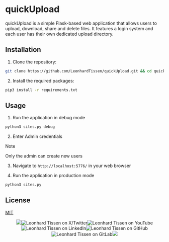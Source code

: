 # quickUpload

quickUpload is a simple Flask-based web application that allows users to upload, download, share and delete files. It features a login system and each user has their own dedicated upload directory.

## Installation

1. Clone the repository:

```sh
git clone https://github.com/LeonhardTissen/quickUpload.git && cd quickUpload
```

2. Install the required packages:

```sh
pip3 install -r requirements.txt
```

## Usage

1. Run the application in debug mode

```sh
python3 sites.py debug
```

2. Enter Admin credentials

> [!NOTE]
> Only the admin can create new users

3. Navigate to `http://localhost:5776/` in your web browser

4. Run the application in production mode

```sh
python3 sites.py
```

## License

[MIT](https://choosealicense.com/licenses/mit/)

<p align="center">
	<img src="https://s.warze.org/paddingleft3.png" style="display: inline-block;"><a href="https://twitter.warze.org" style="text-decoration: none;"><img src="https://s.warze.org/x3.png" alt="Leonhard Tissen on X/Twitter" style="display: inline-block;"/></a><a href="https://youtube.warze.org" style="text-decoration: none;"><img src="https://s.warze.org/youtube3.png" alt="Leonhard Tissen on YouTube" style="display: inline-block;"/></a><a href="https://linkedin.warze.org" style="text-decoration: none;"><img src="https://s.warze.org/linkedin3.png" alt="Leonhard Tissen on LinkedIn" style="display: inline-block;"/></a><a href="https://github.warze.org" style="text-decoration: none;"><img src="https://s.warze.org/github3.png" alt="Leonhard Tissen on GitHub" style="display: inline-block;"/></a><a href="https://gitlab.warze.org" style="text-decoration: none;"><img src="https://s.warze.org/gitlab3.png" alt="Leonhard Tissen on GitLab" style="display: inline-block;"/></a><img src="https://s.warze.org/paddingright2.png">
</p>
